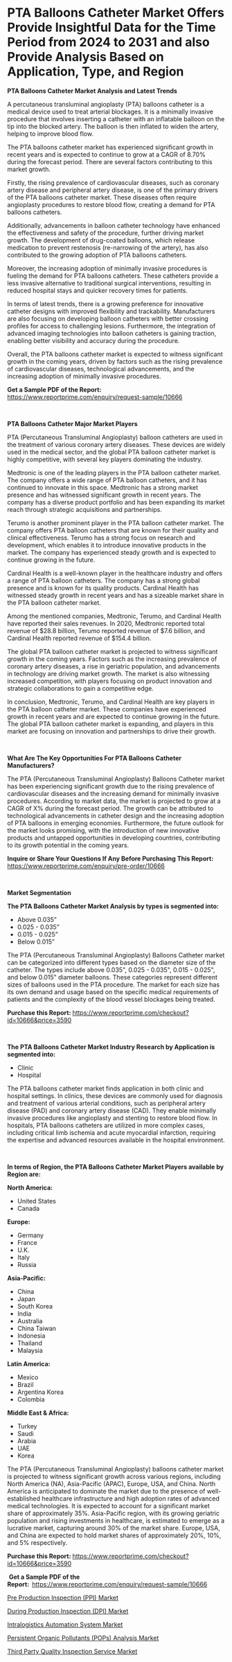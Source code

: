 <p><h1>PTA Balloons Catheter Market Offers Provide Insightful Data for the Time Period from 2024 to 2031 and also Provide Analysis Based on Application, Type, and Region</h1></p><p><strong>PTA Balloons Catheter Market Analysis and Latest Trends</strong></p>
<p><p>A percutaneous transluminal angioplasty (PTA) balloons catheter is a medical device used to treat arterial blockages. It is a minimally invasive procedure that involves inserting a catheter with an inflatable balloon on the tip into the blocked artery. The balloon is then inflated to widen the artery, helping to improve blood flow.</p><p>The PTA balloons catheter market has experienced significant growth in recent years and is expected to continue to grow at a CAGR of 8.70% during the forecast period. There are several factors contributing to this market growth.</p><p>Firstly, the rising prevalence of cardiovascular diseases, such as coronary artery disease and peripheral artery disease, is one of the primary drivers of the PTA balloons catheter market. These diseases often require angioplasty procedures to restore blood flow, creating a demand for PTA balloons catheters.</p><p>Additionally, advancements in balloon catheter technology have enhanced the effectiveness and safety of the procedure, further driving market growth. The development of drug-coated balloons, which release medication to prevent restenosis (re-narrowing of the artery), has also contributed to the growing adoption of PTA balloons catheters.</p><p>Moreover, the increasing adoption of minimally invasive procedures is fueling the demand for PTA balloons catheters. These catheters provide a less invasive alternative to traditional surgical interventions, resulting in reduced hospital stays and quicker recovery times for patients.</p><p>In terms of latest trends, there is a growing preference for innovative catheter designs with improved flexibility and trackability. Manufacturers are also focusing on developing balloon catheters with better crossing profiles for access to challenging lesions. Furthermore, the integration of advanced imaging technologies into balloon catheters is gaining traction, enabling better visibility and accuracy during the procedure.</p><p>Overall, the PTA balloons catheter market is expected to witness significant growth in the coming years, driven by factors such as the rising prevalence of cardiovascular diseases, technological advancements, and the increasing adoption of minimally invasive procedures.</p></p>
<p><strong>Get a Sample PDF of the Report:&nbsp;</strong> <a href="https://www.reportprime.com/enquiry/request-sample/10666">https://www.reportprime.com/enquiry/request-sample/10666</a></p>
<p>&nbsp;</p>
<p><strong>PTA Balloons Catheter Major Market Players</strong></p>
<p><p>PTA (Percutaneous Transluminal Angioplasty) balloon catheters are used in the treatment of various coronary artery diseases. These devices are widely used in the medical sector, and the global PTA balloon catheter market is highly competitive, with several key players dominating the industry.</p><p>Medtronic is one of the leading players in the PTA balloon catheter market. The company offers a wide range of PTA balloon catheters, and it has continued to innovate in this space. Medtronic has a strong market presence and has witnessed significant growth in recent years. The company has a diverse product portfolio and has been expanding its market reach through strategic acquisitions and partnerships.</p><p>Terumo is another prominent player in the PTA balloon catheter market. The company offers PTA balloon catheters that are known for their quality and clinical effectiveness. Terumo has a strong focus on research and development, which enables it to introduce innovative products in the market. The company has experienced steady growth and is expected to continue growing in the future.</p><p>Cardinal Health is a well-known player in the healthcare industry and offers a range of PTA balloon catheters. The company has a strong global presence and is known for its quality products. Cardinal Health has witnessed steady growth in recent years and has a sizeable market share in the PTA balloon catheter market.</p><p>Among the mentioned companies, Medtronic, Terumo, and Cardinal Health have reported their sales revenues. In 2020, Medtronic reported total revenue of $28.8 billion, Terumo reported revenue of $7.6 billion, and Cardinal Health reported revenue of $154.4 billion. </p><p>The global PTA balloon catheter market is projected to witness significant growth in the coming years. Factors such as the increasing prevalence of coronary artery diseases, a rise in geriatric population, and advancements in technology are driving market growth. The market is also witnessing increased competition, with players focusing on product innovation and strategic collaborations to gain a competitive edge.</p><p>In conclusion, Medtronic, Terumo, and Cardinal Health are key players in the PTA balloon catheter market. These companies have experienced growth in recent years and are expected to continue growing in the future. The global PTA balloon catheter market is expanding, and players in this market are focusing on innovation and partnerships to drive their growth.</p></p>
<p>&nbsp;</p>
<p><strong>What Are The Key Opportunities For PTA Balloons Catheter Manufacturers?</strong></p>
<p><p>The PTA (Percutaneous Transluminal Angioplasty) Balloons Catheter market has been experiencing significant growth due to the rising prevalence of cardiovascular diseases and the increasing demand for minimally invasive procedures. According to market data, the market is projected to grow at a CAGR of X% during the forecast period. The growth can be attributed to technological advancements in catheter design and the increasing adoption of PTA balloons in emerging economies. Furthermore, the future outlook for the market looks promising, with the introduction of new innovative products and untapped opportunities in developing countries, contributing to its growth potential in the coming years.</p></p>
<p><strong>Inquire or Share Your Questions If Any Before Purchasing This Report:</strong> <a href="https://www.reportprime.com/enquiry/pre-order/10666">https://www.reportprime.com/enquiry/pre-order/10666</a></p>
<p>&nbsp;</p>
<p><strong>Market Segmentation</strong></p>
<p><strong>The PTA Balloons Catheter Market Analysis by types is segmented into:</strong></p>
<p><ul><li>Above 0.035”</li><li>0.025 - 0.035”</li><li>0.015 - 0.025”</li><li>Below 0.015”</li></ul></p>
<p><p>The PTA (Percutaneous Transluminal Angioplasty) Balloons Catheter market can be categorized into different types based on the diameter size of the catheter. The types include above 0.035", 0.025 - 0.035", 0.015 - 0.025", and below 0.015" diameter balloons. These categories represent different sizes of balloons used in the PTA procedure. The market for each size has its own demand and usage based on the specific medical requirements of patients and the complexity of the blood vessel blockages being treated.</p></p>
<p><strong>Purchase this Report:&nbsp;</strong><a href="https://www.reportprime.com/checkout?id=10666&price=3590">https://www.reportprime.com/checkout?id=10666&price=3590</a></p>
<p>&nbsp;</p>
<p><strong>The PTA Balloons Catheter Market Industry Research by Application is segmented into:</strong></p>
<p><ul><li>Clinic</li><li>Hospital</li></ul></p>
<p><p>The PTA balloons catheter market finds application in both clinic and hospital settings. In clinics, these devices are commonly used for diagnosis and treatment of various arterial conditions, such as peripheral artery disease (PAD) and coronary artery disease (CAD). They enable minimally invasive procedures like angioplasty and stenting to restore blood flow. In hospitals, PTA balloons catheters are utilized in more complex cases, including critical limb ischemia and acute myocardial infarction, requiring the expertise and advanced resources available in the hospital environment.</p></p>
<p>&nbsp;</p>
<p><strong>In terms of Region, the PTA Balloons Catheter Market Players available by Region are:</strong></p>
<p>
    <p> <strong> North America: </strong>
        <ul>
            <li>United States</li>
            <li>Canada</li>
        </ul>
        </p> 
    <p> <strong> Europe: </strong>
        <ul>
            <li>Germany</li>
            <li>France</li>
            <li>U.K.</li>
            <li>Italy</li>
            <li>Russia</li>
        </ul>
        </p> 
    <p> <strong> Asia-Pacific: </strong>
        <ul>
            <li>China</li>
            <li>Japan</li>
            <li>South Korea</li>
            <li>India</li>
            <li>Australia</li>
            <li>China Taiwan</li>
            <li>Indonesia</li>
            <li>Thailand</li>
            <li>Malaysia</li>
        </ul>
        </p> 
    <p> <strong> Latin America: </strong>
        <ul>
            <li>Mexico</li>
            <li>Brazil</li>
            <li>Argentina Korea</li>
            <li>Colombia</li>
        </ul>
        </p> 
    <p> <strong> Middle East & Africa: </strong>
        <ul>
            <li>Turkey</li>
            <li>Saudi</li>
            <li>Arabia</li>
            <li>UAE</li>
            <li>Korea</li>
        </ul>
    </p>
    </p>
<p><p>The PTA (Percutaneous Transluminal Angioplasty) balloons catheter market is projected to witness significant growth across various regions, including North America (NA), Asia-Pacific (APAC), Europe, USA, and China. North America is anticipated to dominate the market due to the presence of well-established healthcare infrastructure and high adoption rates of advanced medical technologies. It is expected to account for a significant market share of approximately 35%. Asia-Pacific region, with its growing geriatric population and rising investments in healthcare, is estimated to emerge as a lucrative market, capturing around 30% of the market share. Europe, USA, and China are expected to hold market shares of approximately 20%, 10%, and 5% respectively.</p></p>
<p><strong>Purchase this Report: </strong><a href="https://www.reportprime.com/checkout?id=10666&price=3590">https://www.reportprime.com/checkout?id=10666&price=3590</a></p>
<p>&nbsp;<strong>Get a Sample PDF of the Report:&nbsp;&nbsp;</strong><a href="https://www.reportprime.com/enquiry/request-sample/10666">https://www.reportprime.com/enquiry/request-sample/10666</a></p>
<p><strong></strong></p>
<p><p><a href="https://medium.com/@alanwatkins6h/pre-production-inspection-ppi-market-the-key-to-successful-business-strategy-forecast-till-2031-1180b3051d22">Pre Production Inspection (PPI) Market</a></p><p><a href="https://medium.com/@alanwatkins6h/during-production-inspection-dpi-market-competitive-analysis-market-trends-and-forecast-to-2031-065bdf4ac75a">During Production Inspection (DPI) Market</a></p><p><a href="https://medium.com/@alanwatkins6h/intralogistics-automation-system-market-furnishes-information-on-market-share-market-trends-and-e96b81efa3eb">Intralogistics Automation System Market</a></p><p><a href="https://medium.com/@alanwatkins6h/decoding-persistent-organic-pollutants-pops-analysis-market-metrics-market-share-trends-and-da3a44172a8e">Persistent Organic Pollutants (POPs) Analysis Market</a></p><p><a href="https://medium.com/@alanwatkins6h/third-party-quality-inspection-service-market-exploring-market-share-market-trends-and-future-0bb666bac286">Third Party Quality Inspection Service Market</a></p></p>